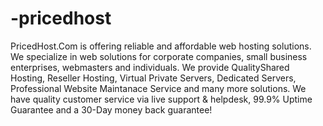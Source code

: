 -pricedhost
===========

PricedHost.Com is offering reliable and affordable web hosting solutions. We specialize in web solutions for corporate companies, small business enterprises, webmasters and individuals.  We provide QualityShared Hosting, Reseller Hosting, Virtual Private Servers, Dedicated Servers, Professional Website Maintanace Service and many more solutions. We have quality customer service via live support &amp; helpdesk, 99.9% Uptime Guarantee and a 30-Day money back guarantee!
